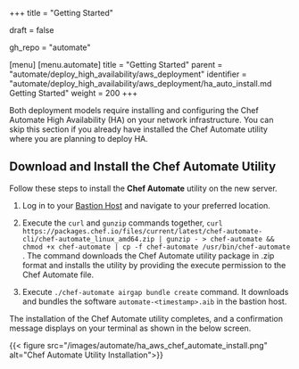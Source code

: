 +++
title = "Getting Started"

draft = false

gh_repo = "automate"

[menu]
  [menu.automate]
    title = "Getting Started"
    parent = "automate/deploy_high_availability/aws_deployment"
    identifier = "automate/deploy_high_availability/aws_deployment/ha_auto_install.md Getting Started"
    weight = 200
+++

Both deployment models require installing and configuring the Chef Automate High Availability (HA) on your network infrastructure. You can skip this section if you already have installed the Chef Automate utility where you are planning to deploy HA.

## Download and Install the Chef Automate Utility

Follow these steps to install the **Chef Automate** utility on the new server.

1. Log in to your [Bastion Host](/automate/ha_bastion) and navigate to your preferred location.

1. Execute the `curl` and `gunzip` commands together, `curl https://packages.chef.io/files/current/latest/chef-automate-cli/chef-automate_linux_amd64.zip | gunzip - > chef-automate && chmod +x chef-automate | cp -f chef-automate /usr/bin/chef-automate` . The command downloads the Chef Automate utility package in .zip format and installs the utility by providing the execute permission to the Chef Automate file.

1. Execute `./chef-automate airgap bundle create` command. It downloads and bundles the software `automate-<timestamp>.aib` in the bastion host.

The installation of the Chef Automate utility completes, and a confirmation message displays on your terminal as shown in the below screen.

{{< figure src="/images/automate/ha_aws_chef_automate_install.png" alt="Chef Automate Utility Installation">}}
